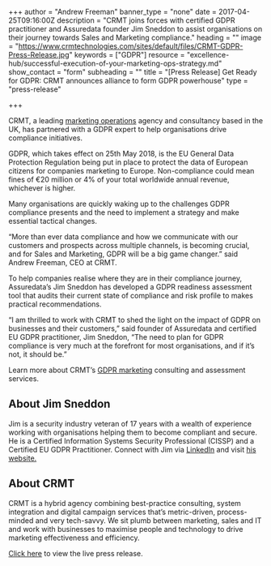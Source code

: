 +++
author = "Andrew Freeman"
banner_type = "none"
date = 2017-04-25T09:16:00Z
description = "CRMT joins forces with certified GDPR practitioner and Assuredata founder Jim Sneddon to assist organisations on their journey towards Sales and Marketing compliance."
heading = ""
image = "https://www.crmtechnologies.com/sites/default/files/CRMT-GDPR-Press-Release.jpg"
keywords = ["GDPR"]
resource = "excellence-hub/successful-execution-of-your-marketing-ops-strategy.md"
show_contact = "form"
subheading = ""
title = "[Press Release] Get Ready for GDPR: CRMT announces alliance to form GDPR powerhouse"
type = "press-release"

+++

CRMT, a leading [marketing operations](https://www.crmtechnologies.com/what-we-do/marketing-operations) agency and consultancy based in the UK, has partnered with a GDPR expert to help organisations drive compliance initiatives.

GDPR, which takes effect on 25th May 2018, is the EU General Data Protection Regulation being put in place to protect the data of European citizens for companies marketing to Europe. Non-compliance could mean fines of €20 million or 4% of your total worldwide annual revenue, whichever is higher.

Many organisations are quickly waking up to the challenges GDPR compliance presents and the need to implement a strategy and make essential tactical changes.

“More than ever data compliance and how we communicate with our customers and prospects across multiple channels, is becoming crucial, and for Sales and Marketing, GDPR will be a big game changer.” said Andrew Freeman, CEO at CRMT.

To help companies realise where they are in their compliance journey, Assuredata’s Jim Sneddon has developed a GDPR readiness assessment tool that audits their current state of compliance and risk profile to makes practical recommendations.

“I am thrilled to work with CRMT to shed the light on the impact of GDPR on businesses and their customers,” said founder of Assuredata and certified EU GDPR practitioner, Jim Sneddon, “The need to plan for GDPR compliance is very much at the forefront for most organisations, and if it’s not, it should be.”

Learn more about CRMT’s [GDPR marketing](https://www.crmtechnologies.com/what-we-do/data-privacy) consulting and assessment services.

## About Jim Sneddon

Jim is a security industry veteran of 17 years with a wealth of experience working with organisations helping them to become compliant and secure. He is a Certified Information Systems Security Professional (CISSP) and a Certified EU GDPR Practitioner. Connect with Jim via [LinkedIn](https://www.linkedin.com/in/jim-sneddon-8979101/) and visit [his website.](www.gdpr.direct)

## About CRMT

CRMT is a hybrid agency combining best-practice consulting, system integration and digital campaign services that’s metric-driven, process-minded and very tech-savvy. We sit plumb between marketing, sales and IT and work with businesses to maximise people and technology to drive marketing effectiveness and efficiency.

[Click here](http://finance.yahoo.com/news/ready-gdpr-crmt-announces-alliance-140000214.html) to view the live press release.

